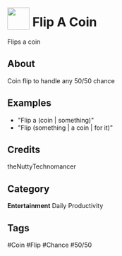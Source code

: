 # <img src="https://raw.githack.com/FortAwesome/Font-Awesome/master/svgs/solid/biohazard.svg" card_color="#28DF28" width="50" height="50" style="vertical-align:bottom"/> Flip A Coin
Flips a coin

## About
Coin flip to handle any 50/50 chance

## Examples
* "Flip a (coin | something)"
* "Flip (something | a coin | for it)"

## Credits
theNuttyTechnomancer

## Category
**Entertainment**
Daily
Productivity

## Tags
#Coin
#Flip
#Chance
#50/50

